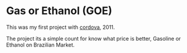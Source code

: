 # Gas or Ethanol (GOE)

This was my first project with [cordova](https://cordova.apache.org/), 2011.

The project its a simple count for know what price is better, Gasoline or Ethanol on Brazilian Market.

